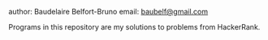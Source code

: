 author: Baudelaire Belfort-Bruno
email: baubelf@gmail.com



Programs in this repository are my solutions to problems from HackerRank.


